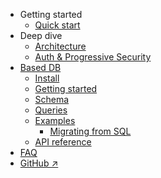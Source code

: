 - Getting started
  - [Quick start](/quick-start)
- Deep dive
  - [Architecture](/architecture)
  - [Auth & Progressive Security](/auth-security)
- [Based DB](/db/)
  - [Install](/db/install)
  - [Getting started](/db/getting-started)
  - [Schema](/db/schema)
  - [Queries](/db/api?id=query)
  - [Examples](/db/examples)
    - [Migrating from SQL](/db/sql)
  - [API reference](/db/api)
- [FAQ](/faq)
- [GitHub ↗](https://github.com/atelier-saulx/based)
